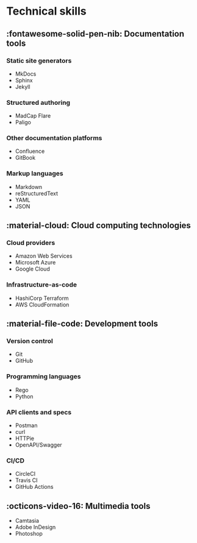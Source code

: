 # Technical skills

## :fontawesome-solid-pen-nib: Documentation tools

### Static site generators

- MkDocs
- Sphinx
- Jekyll

### Structured authoring

- MadCap Flare
- Paligo

### Other documentation platforms

- Confluence
- GitBook

### Markup languages

- Markdown
- reStructuredText
- YAML
- JSON

## :material-cloud: Cloud computing technologies

### Cloud providers

- Amazon Web Services
- Microsoft Azure
- Google Cloud

### Infrastructure-as-code

- HashiCorp Terraform
- AWS CloudFormation

## :material-file-code: Development tools

### Version control

- Git
- GitHub

### Programming languages

- Rego
- Python

### API clients and specs

- Postman
- curl
- HTTPie
- OpenAPI/Swagger

### CI/CD

- CircleCI
- Travis CI
- GitHub Actions

## :octicons-video-16: Multimedia tools

- Camtasia
- Adobe InDesign
- Photoshop